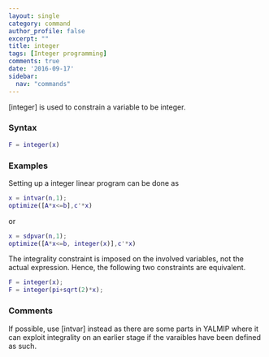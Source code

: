 ```yaml
---
layout: single
category: command
author_profile: false
excerpt: ""
title: integer
tags: [Integer programming]
comments: true
date: '2016-09-17'
sidebar:
  nav: "commands"
---
```


[integer]  is used to constrain a variable to be integer.

### Syntax

````matlab
F = integer(x)
````


### Examples

Setting up a integer linear program can be done as

````matlab
x = intvar(n,1);
optimize([A*x<=b],c'*x)
````

or

````matlab
x = sdpvar(n,1);
optimize([A*x<=b, integer(x)],c'*x)
````

The integrality constraint is imposed on the involved variables, not the actual expression. Hence, the following two constraints are equivalent.

````matlab
F = integer(x);
F = integer(pi+sqrt(2)*x);
````

### Comments
If possible, use [intvar] instead as there are some parts in YALMIP where it can exploit integrality on an earlier stage if the varaibles have been defined as such.

